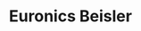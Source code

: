 ---
title: "Euronics Beisler"
url: /bad-soden-salmuenster/euronics-beisler-frankfurter-strasse/
shop: Elektrisch
---